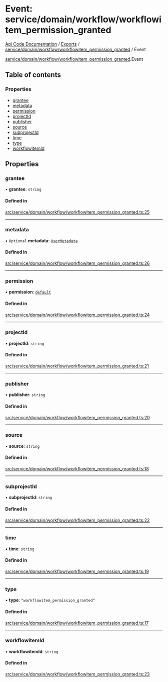# Event: service/domain/workflow/workflowitem_permission_granted
[Api Code Documentation](../README.md) / [Exports](../modules.md) / [service/domain/workflow/workflowitem\_permission\_granted](../modules/service_domain_workflow_workflowitem_permission_granted.md) / Event

[service/domain/workflow/workflowitem\_permission\_granted](../modules/service_domain_workflow_workflowitem_permission_granted.md).Event

## Table of contents

### Properties

- [grantee](service_domain_workflow_workflowitem_permission_granted.Event.md#grantee)
- [metadata](service_domain_workflow_workflowitem_permission_granted.Event.md#metadata)
- [permission](service_domain_workflow_workflowitem_permission_granted.Event.md#permission)
- [projectId](service_domain_workflow_workflowitem_permission_granted.Event.md#projectid)
- [publisher](service_domain_workflow_workflowitem_permission_granted.Event.md#publisher)
- [source](service_domain_workflow_workflowitem_permission_granted.Event.md#source)
- [subprojectId](service_domain_workflow_workflowitem_permission_granted.Event.md#subprojectid)
- [time](service_domain_workflow_workflowitem_permission_granted.Event.md#time)
- [type](service_domain_workflow_workflowitem_permission_granted.Event.md#type)
- [workflowitemId](service_domain_workflow_workflowitem_permission_granted.Event.md#workflowitemid)

## Properties

### grantee

• **grantee**: `string`

#### Defined in

[src/service/domain/workflow/workflowitem_permission_granted.ts:25](https://github.com/openkfw/TruBudget/blob/c993c60c/api/src/service/domain/workflow/workflowitem_permission_granted.ts#L25)

___

### metadata

• `Optional` **metadata**: [`UserMetadata`](../modules/service_domain_metadata.md#usermetadata)

#### Defined in

[src/service/domain/workflow/workflowitem_permission_granted.ts:26](https://github.com/openkfw/TruBudget/blob/c993c60c/api/src/service/domain/workflow/workflowitem_permission_granted.ts#L26)

___

### permission

• **permission**: [`default`](../modules/authz_intents.md#default)

#### Defined in

[src/service/domain/workflow/workflowitem_permission_granted.ts:24](https://github.com/openkfw/TruBudget/blob/c993c60c/api/src/service/domain/workflow/workflowitem_permission_granted.ts#L24)

___

### projectId

• **projectId**: `string`

#### Defined in

[src/service/domain/workflow/workflowitem_permission_granted.ts:21](https://github.com/openkfw/TruBudget/blob/c993c60c/api/src/service/domain/workflow/workflowitem_permission_granted.ts#L21)

___

### publisher

• **publisher**: `string`

#### Defined in

[src/service/domain/workflow/workflowitem_permission_granted.ts:20](https://github.com/openkfw/TruBudget/blob/c993c60c/api/src/service/domain/workflow/workflowitem_permission_granted.ts#L20)

___

### source

• **source**: `string`

#### Defined in

[src/service/domain/workflow/workflowitem_permission_granted.ts:18](https://github.com/openkfw/TruBudget/blob/c993c60c/api/src/service/domain/workflow/workflowitem_permission_granted.ts#L18)

___

### subprojectId

• **subprojectId**: `string`

#### Defined in

[src/service/domain/workflow/workflowitem_permission_granted.ts:22](https://github.com/openkfw/TruBudget/blob/c993c60c/api/src/service/domain/workflow/workflowitem_permission_granted.ts#L22)

___

### time

• **time**: `string`

#### Defined in

[src/service/domain/workflow/workflowitem_permission_granted.ts:19](https://github.com/openkfw/TruBudget/blob/c993c60c/api/src/service/domain/workflow/workflowitem_permission_granted.ts#L19)

___

### type

• **type**: ``"workflowitem_permission_granted"``

#### Defined in

[src/service/domain/workflow/workflowitem_permission_granted.ts:17](https://github.com/openkfw/TruBudget/blob/c993c60c/api/src/service/domain/workflow/workflowitem_permission_granted.ts#L17)

___

### workflowitemId

• **workflowitemId**: `string`

#### Defined in

[src/service/domain/workflow/workflowitem_permission_granted.ts:23](https://github.com/openkfw/TruBudget/blob/c993c60c/api/src/service/domain/workflow/workflowitem_permission_granted.ts#L23)
